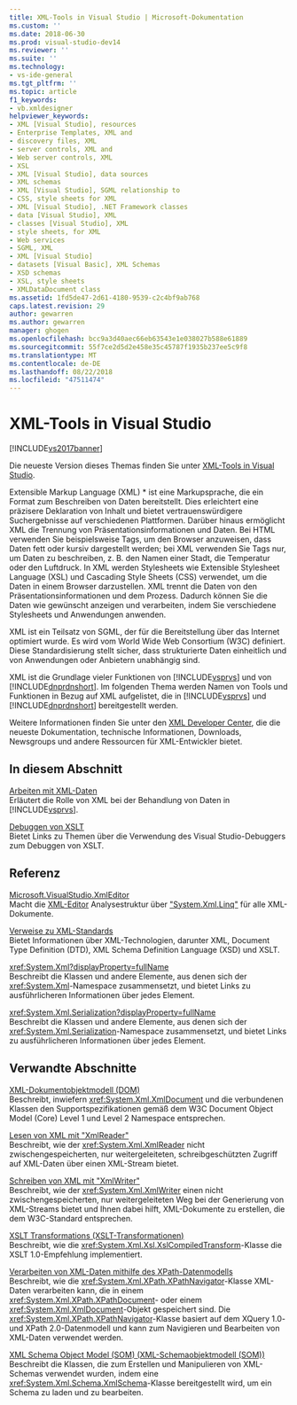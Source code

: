 ```yaml
---
title: XML-Tools in Visual Studio | Microsoft-Dokumentation
ms.custom: ''
ms.date: 2018-06-30
ms.prod: visual-studio-dev14
ms.reviewer: ''
ms.suite: ''
ms.technology:
- vs-ide-general
ms.tgt_pltfrm: ''
ms.topic: article
f1_keywords:
- vb.xmldesigner
helpviewer_keywords:
- XML [Visual Studio], resources
- Enterprise Templates, XML and
- discovery files, XML
- server controls, XML and
- Web server controls, XML
- XSL
- XML [Visual Studio], data sources
- XML schemas
- XML [Visual Studio], SGML relationship to
- CSS, style sheets for XML
- XML [Visual Studio], .NET Framework classes
- data [Visual Studio], XML
- classes [Visual Studio], XML
- style sheets, for XML
- Web services
- SGML, XML
- XML [Visual Studio]
- datasets [Visual Basic], XML Schemas
- XSD schemas
- XSL, style sheets
- XMLDataDocument class
ms.assetid: 1fd5de47-2d61-4180-9539-c2c4bf9ab768
caps.latest.revision: 29
author: gewarren
ms.author: gewarren
manager: ghogen
ms.openlocfilehash: bcc9a3d40aec66eb63543e1e038027b588e61889
ms.sourcegitcommit: 55f7ce2d5d2e458e35c45787f1935b237ee5c9f8
ms.translationtype: MT
ms.contentlocale: de-DE
ms.lasthandoff: 08/22/2018
ms.locfileid: "47511474"
---
```

# <a name="xml-tools-in-visual-studio"></a>XML-Tools in Visual Studio
[!INCLUDE[vs2017banner](../includes/vs2017banner.md)]

Die neueste Version dieses Themas finden Sie unter [XML-Tools in Visual Studio](https://docs.microsoft.com/visualstudio/xml-tools/xml-tools-in-visual-studio).  
  
  
Extensible Markup Language (XML) * ist eine Markupsprache, die ein Format zum Beschreiben von Daten bereitstellt. Dies erleichtert eine präzisere Deklaration von Inhalt und bietet vertrauenswürdigere Suchergebnisse auf verschiedenen Plattformen. Darüber hinaus ermöglicht XML die Trennung von Präsentationsinformationen und Daten. Bei HTML verwenden Sie beispielsweise Tags, um den Browser anzuweisen, dass Daten fett oder kursiv dargestellt werden; bei XML verwenden Sie Tags nur, um Daten zu beschreiben, z. B. den Namen einer Stadt, die Temperatur oder den Luftdruck. In XML werden Stylesheets wie Extensible Stylesheet Language (XSL) und Cascading Style Sheets (CSS) verwendet, um die Daten in einem Browser darzustellen. XML trennt die Daten von den Präsentationsinformationen und dem Prozess. Dadurch können Sie die Daten wie gewünscht anzeigen und verarbeiten, indem Sie verschiedene Stylesheets und Anwendungen anwenden.  
  
 XML ist ein Teilsatz von SGML, der für die Bereitstellung über das Internet optimiert wurde. Es wird vom World Wide Web Consortium (W3C) definiert. Diese Standardisierung stellt sicher, dass strukturierte Daten einheitlich und von Anwendungen oder Anbietern unabhängig sind.  
  
 XML ist die Grundlage vieler Funktionen von [!INCLUDE[vsprvs](../includes/vsprvs-md.md)] und von [!INCLUDE[dnprdnshort](../includes/dnprdnshort-md.md)]. Im folgenden Thema werden Namen von Tools und Funktionen in Bezug auf XML aufgelistet, die in [!INCLUDE[vsprvs](../includes/vsprvs-md.md)] und [!INCLUDE[dnprdnshort](../includes/dnprdnshort-md.md)] bereitgestellt werden.  
  
 Weitere Informationen finden Sie unter den [XML Developer Center](http://go.microsoft.com/fwlink/?LinkID=100176), die die neueste Dokumentation, technische Informationen, Downloads, Newsgroups und andere Ressourcen für XML-Entwickler bietet.  
  
## <a name="in-this-section"></a>In diesem Abschnitt  
 [Arbeiten mit XML-Daten](../xml-tools/working-with-xml-data.md)  
 Erläutert die Rolle von XML bei der Behandlung von Daten in [!INCLUDE[vsprvs](../includes/vsprvs-md.md)].  
  
 [Debuggen von XSLT](../xml-tools/debugging-xslt.md)  
 Bietet Links zu Themen über die Verwendung des Visual Studio-Debuggers zum Debuggen von XSLT.  
  
## <a name="reference"></a>Referenz  
 [Microsoft.VisualStudio.XmlEditor](http://go.microsoft.com/fwlink/?LinkID=165699)  
 Macht die [XML-Editor](http://go.microsoft.com/fwlink/?LinkId=228249) Analysestruktur über ["System.Xml.Linq"](http://go.microsoft.com/fwlink/?LinkId=228250) für alle XML-Dokumente.  
  
 [Verweise zu XML-Standards](http://msdn.microsoft.com/en-us/79c78508-c9d0-423a-a00f-672e855de401)  
 Bietet Informationen über XML-Technologien, darunter XML, Document Type Definition (DTD), XML Schema Definition Language (XSD) und XSLT.  
  
 <xref:System.Xml?displayProperty=fullName>  
 Beschreibt die Klassen und andere Elemente, aus denen sich der <xref:System.Xml>-Namespace zusammensetzt, und bietet Links zu ausführlicheren Informationen über jedes Element.  
  
 <xref:System.Xml.Serialization?displayProperty=fullName>  
 Beschreibt die Klassen und andere Elemente, aus denen sich der <xref:System.Xml.Serialization>-Namespace zusammensetzt, und bietet Links zu ausführlicheren Informationen über jedes Element.  
  
## <a name="related-sections"></a>Verwandte Abschnitte  
 [XML-Dokumentobjektmodell (DOM)](http://msdn.microsoft.com/library/b5e52844-4820-47c0-a61d-de2da33e9f54)  
 Beschreibt, inwiefern <xref:System.Xml.XmlDocument> und die verbundenen Klassen den Supportspezifikationen gemäß dem W3C Document Object Model (Core) Level 1 und Level 2 Namespace entsprechen.  
  
 [Lesen von XML mit "XmlReader"](http://msdn.microsoft.com/en-us/3029834c-a27e-4331-b7aa-711924062182)  
 Beschreibt, wie der <xref:System.Xml.XmlReader> nicht zwischengespeicherten, nur weitergeleiteten, schreibgeschützten Zugriff auf XML-Daten über einen XML-Stream bietet.  
  
 [Schreiben von XML mit "XmlWriter"](http://msdn.microsoft.com/en-us/ea41f72c-e1d3-4e0a-ab0f-f0eb1c27ab86)  
 Beschreibt, wie der <xref:System.Xml.XmlWriter> einen nicht zwischengespeicherten, nur weitergeleiteten Weg bei der Generierung von XML-Streams bietet und Ihnen dabei hilft, XML-Dokumente zu erstellen, die dem W3C-Standard entsprechen.  
  
 [XSLT Transformations (XSLT-Transformationen)](http://msdn.microsoft.com/library/202f8820-224c-494f-b61e-cd127eac6e03)  
 Beschreibt, wie die <xref:System.Xml.Xsl.XslCompiledTransform>-Klasse die XSLT 1.0-Empfehlung implementiert.  
  
 [Verarbeiten von XML-Daten mithilfe des XPath-Datenmodells](http://msdn.microsoft.com/library/536c6fce-1453-4654-9c72-bca54d47e081)  
 Beschreibt, wie die <xref:System.Xml.XPath.XPathNavigator>-Klasse XML-Daten verarbeiten kann, die in einem <xref:System.Xml.XPath.XPathDocument>- oder einem <xref:System.Xml.XmlDocument>-Objekt gespeichert sind. Die <xref:System.Xml.XPath.XPathNavigator>-Klasse basiert auf dem XQuery 1.0- und XPath 2.0-Datenmodell und kann zum Navigieren und Bearbeiten von XML-Daten verwendet werden.  
  
 [XML Schema Object Model (SOM) (XML-Schemaobjektmodell (SOM))](http://msdn.microsoft.com/library/a897a599-ffd1-43f9-8807-e58c8a7194cd)  
 Beschreibt die Klassen, die zum Erstellen und Manipulieren von XML-Schemas verwendet wurden, indem eine <xref:System.Xml.Schema.XmlSchema>-Klasse bereitgestellt wird, um ein Schema zu laden und zu bearbeiten.



